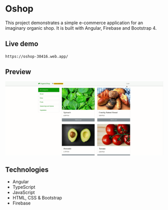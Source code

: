 # Oshop

This project demonstrates a simple e-commerce application for an imaginary organic shop.
It is built with Angular, Firebase and Bootstrap 4.

## Live demo

`https://oshop-30416.web.app/`

## Preview

![Oshop-live-demo-capture](Oshop-live-demo-capture.gif)

## Technologies

* Angular
* TypeScript
* JavaScript
* HTML, CSS & Bootstrap
* Firebase
